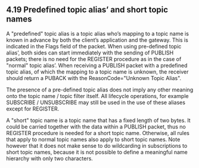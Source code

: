 <!-- transformation-note: left upstream numbering of headings for verification -->
## 4.19 Predefined topic alias’ and short topic names

A "predefined" topic alias is a topic alias who’s mapping to a topic name is known in advance by both the client’s application and the gateway.
This is indicated in the Flags field of the packet. When using pre-defined topic alias’, both sides can start immediately with the sending of PUBLISH packets;
there is no need for the REGISTER procedure as in the case of "normal" topic alias’.
When receiving a PUBLISH packet with a predefined topic alias, of which the mapping to a topic name is unknown,
the receiver should return a PUBACK with the ReasonCode="Unknown Topic Alias".

The presence of a pre-defined topic alias does not imply any other meaning onto the topic name / topic filter itself.
All lifecycle operations, for example SUBSCRIBE / UNSUBSCRIBE may still be used in the use of these aliases except for REGISTER.

A "short" topic name is a topic name that has a fixed length of two bytes.
It could be carried together with the data within a PUBLISH packet, thus no REGISTER procedure is needed for a short topic name.
Otherwise, all rules that apply to normal topic names also apply to short topic names.
Note however that it does not make sense to do wildcarding in subscriptions to short topic names,
because it is not possible to define a meaningful name hierarchy with only two characters.

